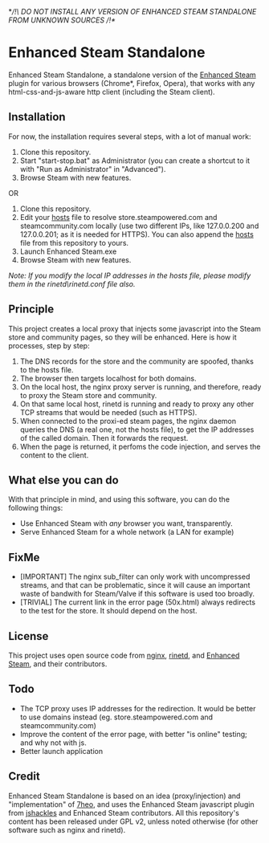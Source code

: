 **/!\ DO NOT INSTALL ANY VERSION OF ENHANCED STEAM STANDALONE FROM UNKNOWN SOURCES /!\**

Enhanced Steam Standalone
=============

Enhanced Steam Standalone, a standalone version of the [Enhanced Steam](https://github.com/jshackles/Enhanced_Steam) plugin for various browsers (Chrome*, Firefox, Opera), that works with any html-css-and-js-aware http client (including the Steam client).

Installation
------------

For now, the installation requires several steps, with a lot of manual work:

1. Clone this repository.
2. Start "start-stop.bat" as Administrator (you can create a shortcut to it with "Run as Administrator" in "Advanced").
4. Browse Steam with new features.

OR

1. Clone this repository.
2. Edit your [hosts](https://en.wikipedia.org/wiki/Hosts_%28file%29#Location_in_the_file_system) file to resolve store.steampowered.com and steamcommunity.com locally (use two different IPs, like 127.0.0.200 and 127.0.0.201; as it is needed for HTTPS). You can also append the [hosts](hosts) file from this repository to yours.
3. Launch Enhanced Steam.exe
4. Browse Steam with new features.

_Note: If you modify the local IP addresses in the hosts file, please modify them in the rinetd\rinetd.conf file also._

Principle
---------

This project creates a local proxy that injects some javascript into the Steam store and community pages, so they will be enhanced.  Here is how it processes, step by step:

1. The DNS records for the store and the community are spoofed, thanks to the hosts file.
2. The browser then targets localhost for both domains.
3. On the local host, the nginx proxy server is running, and therefore, ready to proxy the Steam store and community.
4. On that same local host, rinetd is running and ready to proxy any other TCP streams that would be needed (such as HTTPS).
5. When connected to the proxi-ed steam pages, the nginx daemon queries the DNS (a real one, not the hosts file), to get the IP addresses of the called domain. Then it forwards the request.
6. When the page is returned, it perfoms the code injection, and serves the content to the client.

What else you can do
--------------------

With that principle in mind, and using this software, you can do the following things:

- Use Enhanced Steam with _any_ browser you want, transparently.
- Serve Enhanced Steam for a whole network (a LAN for example)

FixMe
-----
- [IMPORTANT] The nginx sub_filter can only work with uncompressed streams, and that can be problematic, since it will cause an important waste of bandwith for Steam/Valve if this software is used too broadly.
- [TRIVIAL] The current link in the error page (50x.html) always redirects to the test for the store. It should depend on the host.

License
-----
This project uses open source code from [nginx](http://nginx.org/LICENSE), [rinetd](http://www.boutell.com/rinetd/), and [Enhanced Steam](https://github.com/jshackles/Enhanced_Steam), and their contributors.

Todo
----
- The TCP proxy uses IP addresses for the redirection. It would be better to use domains instead (eg. store.steampowered.com and steamcommunity.com)
- Improve the content of the error page, with better "is online" testing; and why not with js.
- Better launch application
 
Credit
------

Enhanced Steam Standalone is based on an idea (proxy/injection) and "implementation" of [7heo](https://github.com/7heo), and uses the Enhanced Steam javascript plugin from [jshackles](https://github.com/jshackles) and Enhanced Steam contributors. All this repository's content has been released under GPL v2, unless noted otherwise (for other software such as nginx and rinetd).
